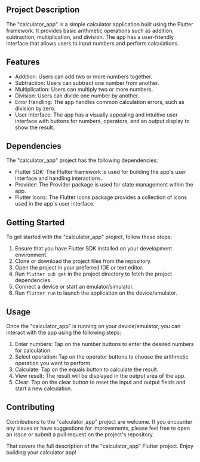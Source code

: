 
## Project Description
The "calculator_app" is a simple calculator application built using the Flutter framework. It provides basic arithmetic operations such as addition, subtraction, multiplication, and division. The app has a user-friendly interface that allows users to input numbers and perform calculations.

## Features
- Addition: Users can add two or more numbers together.
- Subtraction: Users can subtract one number from another.
- Multiplication: Users can multiply two or more numbers.
- Division: Users can divide one number by another.
- Error Handling: The app handles common calculation errors, such as division by zero.
- User Interface: The app has a visually appealing and intuitive user interface with buttons for numbers, operators, and an output display to show the result.

## Dependencies
The "calculator_app" project has the following dependencies:
- Flutter SDK: The Flutter framework is used for building the app's user interface and handling interactions.
- Provider: The Provider package is used for state management within the app.
- Flutter Icons: The Flutter Icons package provides a collection of icons used in the app's user interface.

## Getting Started
To get started with the "calculator_app" project, follow these steps:
1. Ensure that you have Flutter SDK installed on your development environment.
2. Clone or download the project files from the repository.
3. Open the project in your preferred IDE or text editor.
4. Run `flutter pub get` in the project directory to fetch the project dependencies.
5. Connect a device or start an emulator/simulator.
6. Run `flutter run` to launch the application on the device/emulator.

## Usage
Once the "calculator_app" is running on your device/emulator, you can interact with the app using the following steps:
1. Enter numbers: Tap on the number buttons to enter the desired numbers for calculation.
2. Select operation: Tap on the operator buttons to choose the arithmetic operation you want to perform.
3. Calculate: Tap on the equals button to calculate the result.
4. View result: The result will be displayed in the output area of the app.
5. Clear: Tap on the clear button to reset the input and output fields and start a new calculation.

## Contributing
Contributions to the "calculator_app" project are welcome. If you encounter any issues or have suggestions for improvements, please feel free to open an issue or submit a pull request on the project's repository.

That covers the full description of the "calculator_app" Flutter project. Enjoy building your calculator app!
